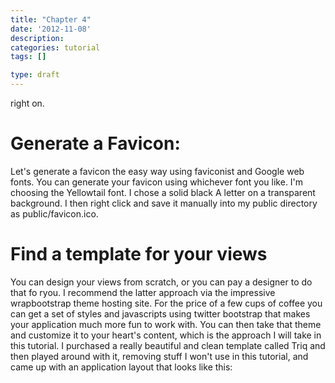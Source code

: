 ```yaml
---
title: "Chapter 4"
date: '2012-11-08'
description:
categories: tutorial
tags: []

type: draft
---
```


right on.  

Generate a Favicon:
===================
Let's generate a favicon the easy way using faviconist and Google web fonts.  You can generate your favicon using whichever font you like.  I'm choosing the Yellowtail font.  I chose a solid black A letter on a transparent background.  I then right click and save it manually into my public directory as public/favicon.ico.  

Find a template for your views
==============================

You can design your views from scratch, or you can pay a designer to do that fo ryou.  I recommend the latter approach via the impressive wrapbootstrap theme hosting site.  For the price of a few cups of coffee you can get a set of styles and javascripts using twitter bootstrap that makes your application much more fun to work with.  You can then take that theme and customize it to your heart's content, which is the approach I will take in this tutorial.  I purchased a really beautiful and clean template called Triq and then played around with it, removing stuff I won't use in this tutorial, and came up with an application layout that looks like this:


